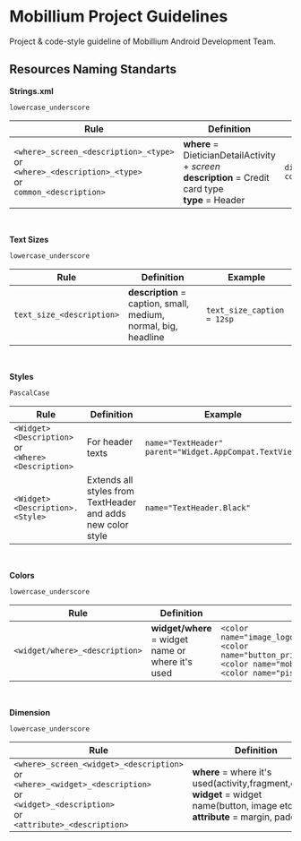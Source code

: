 # Mobillium Project Guidelines

Project & code-style guideline of Mobillium Android Development Team.

## Resources Naming Standarts

**Strings.xml**

    lowercase_underscore

| Rule | Definition | Example
|--|--|--|
| `<where>_screen_<description>_<type>` <br> or <br> `<where>_<description>_<type>` <br> or <br> `common_<description>`| **where** = DieticianDetailActivity + *screen* <br> **description** = Credit card type <br> **type** = Header  | `dietician_detail_screen_credit_card_type_header` <br> `common_loading`|


<br>

**Text Sizes**

    lowercase_underscore

| Rule | Definition | Example
|--|--|--|
| `text_size_<description>`  | **description** = caption, small, medium, normal, big, headline |  `text_size_caption = 12sp` 

<br>

**Styles**

    PascalCase

| Rule | Definition | Example
|--|--|--|
| `<Widget><Description>`<br> or <br> `<Where><Description>` | For header texts| `name="TextHeader" parent="Widget.AppCompat.TextView"` |
|`<Widget><Description>.<Style>`| Extends all styles from TextHeader and adds new color style | `name="TextHeader.Black"` |

<br>

**Colors** 

    lowercase_underscore

| Rule | Definition | Example
|--|--|--|
| `<widget/where>_<description>`| **widget/where** =  widget name or where it's used | `<color name="image_logo_tint">@color/mobillium_blue</color>` <br> `<color name="button_primary">@color/pistachio</color>`<br> `<color name="mobillium_blue">#4b7bec</color>`<br> `<color name="pistachio">#93c572</color>`

<br>

**Dimension**

    lowercase_underscore
| Rule | Definition | Example
|--|--|--|
| `<where>_screen_<widget>_<description>` <br> or <br> `<where>_<widget>_<description>` <br> or <br>`<widget>_<description>` <br> or <br> `<attribute>_<description>` | **where** =  where it's used(activity,fragment,dialog) <br> **widget** = widget name(button, image etc) <br> **attribute** = margin, padding | `<dimen name="user_detail_screen_cardview_radius">4dp</dimen>`  <br> `<dimen name="dialog_icon_height">16dp</dimen>` <br> `<dimen name="image_width">120dp</dimen>` <br> `<dimen name="margin_medium">16dp</dimen>`|

